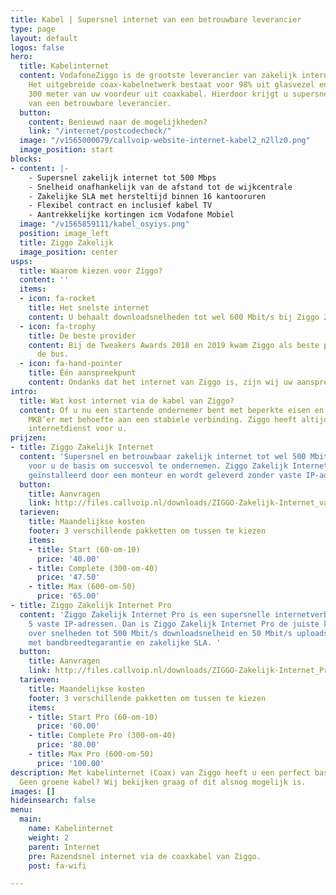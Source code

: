 ```yaml
---
title: Kabel | Supersnel internet van een betrouwbare leverancier
type: page
layout: default
logos: false
hero:
  title: Kabelinternet
  content: VodafoneZiggo is de grootste leverancier van zakelijk internet via de kabel.
    Het uitgebreide coax-kabelnetwerk bestaat voor 98% uit glasvezel en tot maximaal
    300 meter van uw voordeur uit coaxkabel. Hierdoor krijgt u supersnel internet
    van een betrouwbare leverancier.
  button:
    content: Benieuwd naar de mogelijkheden?
    link: "/internet/postcodecheck/"
  image: "/v1565000079/callvoip-website-internet-kabel2_n2llz0.png"
  image_position: start
blocks:
- content: |-
    - Supersnel zakelijk internet tot 500 Mbps
    - Snelheid onafhankelijk van de afstand tot de wijkcentrale
    - Zakelijke SLA met hersteltijd binnen 16 kantooruren
    - Flexibel contract en inclusief kabel TV
    - Aantrekkelijke kortingen icm Vodafone Mobiel
  image: "/v1565859111/kabel_osyiys.png"
  position: image_left
  title: Ziggo Zakelijk
  image_position: center
usps:
  title: Waarom kiezen voor Ziggo?
  content: ''
  items:
  - icon: fa-rocket
    title: Het snelste internet
    content: U behaalt downloadsnelheden tot wel 600 Mbit/s bij Ziggo Zakelijk Pro.
  - icon: fa-trophy
    title: De beste provider
    content: Bij de Tweakers Awards 2018 en 2019 kwam Ziggo als beste provider uit
      de bus.
  - icon: fa-hand-pointer
    title: Één aanspreekpunt
    content: Ondanks dat het internet van Ziggo is, zijn wij uw aanspreekpunt.
intro:
  title: Wat kost internet via de kabel van Ziggo?
  content: Of u nu een startende ondernemer bent met beperkte eisen en wensen of een
    MKB’er met behoefte aan een stabiele verbinding. Ziggo heeft altijd een passende
    internetdienst voor u.
prijzen:
- title: Ziggo Zakelijk Internet
  content: 'Supersnel en betrouwbaar zakelijk internet tot wel 500 Mbit/s. Het is
    voor u de basis om succesvol te ondernemen. Ziggo Zakelijk Internet wordt kosteloos
    geïnstalleerd door een monteur en wordt geleverd zonder vaste IP-adressen. '
  button:
    title: Aanvragen
    link: http://files.callvoip.nl/downloads/ZIGGO-Zakelijk-Internet_variabel-IP.pdf
  tarieven:
    title: Maandelijkse kosten
    footer: 3 verschillende pakketten om tussen te kiezen
    items:
    - title: Start (60-om-10)
      price: '40.00'
    - title: Complete (300-om-40)
      price: '47.50'
    - title: Max (600-om-50)
      price: '65.00'
- title: Ziggo Zakelijk Internet Pro
  content: 'Ziggo Zakelijk Internet Pro is een supersnelle internetverbinding met
    5 vaste IP-adressen. Dan is Ziggo Zakelijk Internet Pro de juiste keuze. U beschikt
    over snelheden tot 500 Mbit/s downloadsnelheid en 50 Mbit/s uploadsnelheid, gecombineerd
    met bandbreedtegarantie en zakelijke SLA. '
  button:
    title: Aanvragen
    link: http://files.callvoip.nl/downloads/ZIGGO-Zakelijk-Internet_Pro.pdf
  tarieven:
    title: Maandelijkse kosten
    footer: 3 verschillende pakketten om tussen te kiezen
    items:
    - title: Start Pro (60-om-10)
      price: '60.00'
    - title: Complete Pro (300-om-40)
      price: '80.00'
    - title: Max Pro (600-om-50)
      price: '100.00'
description: Met kabelinternet (Coax) van Ziggo heeft u een perfect basis voor VoIP-telefonie.
  Geen groene kabel? Wij bekijken graag of dit alsnog mogelijk is.
images: []
hideinsearch: false
menu:
  main:
    name: Kabelinternet
    weight: 2
    parent: Internet
    pre: Razendsnel internet via de coaxkabel van Ziggo.
    post: fa-wifi

---
```


